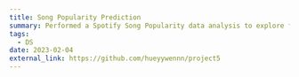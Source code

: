 ```yaml
---
title: Song Popularity Prediction
summary: Performed a Spotify Song Popularity data analysis to explore factors influencing song popularity on the platform. Utilized descriptive statistics and machine learning techniques to analyze song features such as tempo, energy, and danceability.
tags:
  - DS
date: 2023-02-04
external_link: https://github.com/hueyywennn/project5
---
```


